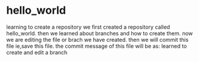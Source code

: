 # hello_world
learning to create a repository
we first created a repository called hello_world.
then we learned about branches and how to create them.
now we are editing the file or brach we have created.
then we will commit this file ie,save this file.
the commit message of this file will be as: learned to create and edit a branch
